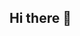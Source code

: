 ## Hi there 👋

<!--
**haywhyogs/haywhyogs** is a ✨ _special_ ✨ repository because its `README.md` (this file) appears on your GitHub profile.

Here are some ideas to get you started:

- 🔭 I’m currently working on learning cloud engineering and improving my Git/GitHub skills.
- 🌱 I’m currently learning Microsoft Azure Admin Associate course.
- 👯 I’m looking to collaborate on beginner-friendly cloud or automation projects.
- 🤔 I’m looking for help with building hands-on experience in cloud administration.
- 💬 Ask me about nalytics, reconciliation, or transitioning into tech!
- 📫 How to reach me: https://www.linkedin.com/in/ayodeji-ogunsola/
- 😄 Pronouns: He/Him.
- ⚡ Fun fact: I pivoted from payroll analysis to cloud engineering and love learning by doing!
-->
